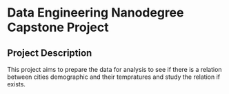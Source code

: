 # Data Engineering Nanodegree Capstone Project

## Project Description

This project aims to prepare the data for analysis to see if there is a relation between cities demographic and their tempratures and study the relation if exists.
